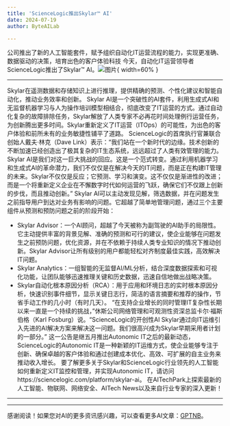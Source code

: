 ```yaml
---
title: 'ScienceLogic推出Skylar™ AI'
date: 2024-07-19
author: ByteAILab

---
```


公司推出了新的人工智能套件，赋予组织自动化IT运营流程的能力，实现更准确、数据驱动的决策，培育出色的客户体验科技
今天，自动化IT运营领导者ScienceLogic推出了Skylar™ AI。![图片](https://ai-techpark.com/wp-content/uploads/2024/07/ScienceLogic-1-960x540.jpg){ width=60% }

---
Skylar在遥测数据和存储知识上进行推理，提供精确的预测、个性化建议和智能自动化，推动业务效率和创新。
Skylar AI是一个突破性的AI套件，利用生成式AI和无监督机器学习与人为操作培训模型相结合，彻底改变了IT运营的方式。通过自动化复杂的故障排除任务，Skylar解放了人类专家不必再花时间处理例行运营任务，为创新腾出更多时间。Skylar重新定义了IT运营（ITOps）的可能性，为出色的客户体验和前所未有的业务敏捷性铺平了道路。
ScienceLogic的首席执行官兼联合创始人戴夫·林克（Dave Link）表示：“我们站在一个新时代的边缘。技术创新的不断加速已经创造出了极其复杂的IT生态系统，远远超过了人类有效管理的能力。Skylar AI是我们对这一巨大挑战的回应。这是一个范式转变。通过利用机器学习和生成式AI的革命潜力，我们不仅仅是在解决今天的IT问题，而是正在构建IT管理的未来。Skylar不仅仅是反应；它预测、学习和演变。这不仅仅是渐进性的改进；而是一个将重新定义企业在不懈数字时代如何运营的飞跃，确保它们不仅跟上创新的步伐，而且推动创新。”
Skylar AI可以主动发现见解，筛选数据，并在问题发生之前指导用户到达对业务有影响的问题。它超越了简单地管理问题，通过三个主要组件从预测和预防问题之前的阶段开始：
- Skylar Advisor：一个AI顾问，超越了今天被称为副驾驶的AI助手的局限性。它主动提供丰富的背景见解、准确的预测和可行的建议，使企业能够在问题发生之前预防问题，优化资源，并在不依赖于持续人类专业知识的情况下推动创新。Skylar Advisor让所有级别的用户都能轻松对齐制度最佳实践，高效解决IT问题。
- Skylar Analytics：一组智能的无监督AI/ML分析，结合深度数据探索和可视化功能，让团队能够迅速推理关键和历史数据，迅速自信地做出战略决策。
- Skylar自动化根本原因分析（RCA）：用于应用和环境日志的实时根本原因分析，快速识别事件细节，显示关键日志行，简洁的语言摘要和推荐的操作，节省手动工作的几小时（有时几天）。
“在支持企业增长的同时管理IT复杂性长期以来一直是一个持续的挑战，”休斯公司网络管理和可观测性资深总监卡尔·福斯伯格（Karl Fosburg）说。“ScienceLogic的开创性AI Skylar通过向IT运维引入先进的AI解决方案来解决这一问题。我们很高兴成为Skylar早期采用者计划的一部分。”
这一公告是继五月推出Autonomic IT之后的最新动态，ScienceLogic的Autonomic IT是一种新颖的IT运维方式，使企业能够专注于创新、确保卓越的客户体验和通过创建成本优化、高效、可扩展的自主业务来推动收入增长。
要了解更多关于Skylar和ScienceLogic行业领先的人工智能如何重新定义IT监控和管理，并实现Autonomic IT，请访问https://sciencelogic.com/platform/skylar-ai。
在AITechPark上探索最新的人工智能、物联网、网络安全、AITech News以及来自行业专家的深入更新！

---
---
感谢阅读！如果您对AI的更多资讯感兴趣，可以查看更多AI文章：[GPTNB](https://gptnb.com)。